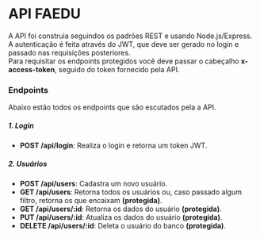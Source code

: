 # API FAEDU
A API foi construia seguindos os padrões REST e usando Node.js/Express.\
A autenticação é feita através do JWT, que deve ser gerado no login e passado nas requisições posteriores.\
Para requisitar os endpoints protegidos você deve passar o cabeçalho **x-access-token**, seguido do token fornecido pela API.

### Endpoints
Abaixo estão todos os endpoints que são escutados pela a API.

##### 1. Login
* **POST /api/login**: Realiza o login e retorna um token JWT.
 
##### 2. Usuários
* **POST /api/users**: Cadastra um novo usuário.
* **GET /api/users**: Retorna todos os usuários ou, caso passado algum filtro, retorna os que encaixam **(protegida)**.
* **GET /api/users/:id**: Retorna os dados do usuário **(protegida)**.
* **PUT /api/users/:id**: Atualiza os dados do usuário **(protegida)**.
* **DELETE /api/users/:id**: Deleta o usuário do banco **(protegida)**.

